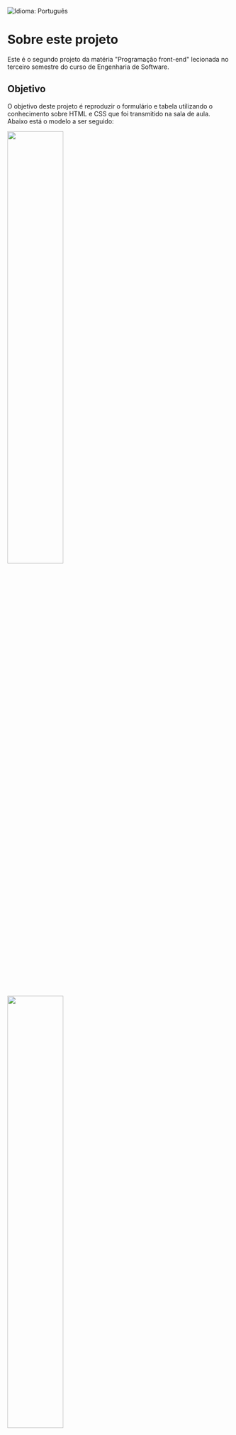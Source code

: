 ![Idioma: Português](https://img.shields.io/badge/Idioma-Português-blue.svg)

# Sobre este projeto
Este é o segundo projeto da matéria "Programação front-end" lecionada no terceiro semestre do curso de Engenharia de Software.

## Objetivo
O objetivo deste projeto é reproduzir o formulário e tabela utilizando o conhecimento sobre HTML e CSS que foi transmitido na sala de aula.
Abaixo está o modelo a ser seguido:

<img src="https://github.com/LucasCatuyama/Tabela-e-formulario/assets/67424170/54ca0b71-a569-4b41-bff1-31ed7d4bb7be" width="50%">
<img src="https://github.com/LucasCatuyama/Tabela-e-formulario/assets/67424170/6fa0fe90-ae64-4b64-b7ee-a490a4419eb2" width="50%">

## Estado do projeto
✔️ Completo

## Resultado final
![Captura de tela 2024-03-07 023109](https://github.com/LucasCatuyama/Tabela-e-formulario/assets/67424170/ddf249d6-8443-4ccb-8853-0cbee378d665)

Veja no Vercel 👉 [Clique aqui](https://tabela-e-formulario-ti2b.vercel.app/)<br>

Veja no Github Pages 👉 [Clique aqui](https://lucascatuyama.github.io/Tabela-e-formulario/)
